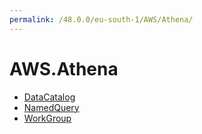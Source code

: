 ```yaml
---
permalink: /48.0.0/eu-south-1/AWS/Athena/
---
```


# AWS.Athena



* [DataCatalog](DataCatalog.md)
* [NamedQuery](NamedQuery.md)
* [WorkGroup](WorkGroup.md)